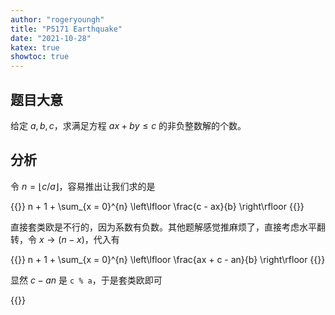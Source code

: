 ```yaml
---
author: "rogeryoungh"
title: "P5171 Earthquake"
date: "2021-10-28"
katex: true
showtoc: true
---
```


## 题目大意

给定 $a,b,c$，求满足方程 $ax + by \leqslant c$ 的非负整数解的个数。

## 分析

令 $n = \lfloor c / a \rfloor$，容易推出让我们求的是


{{<display-math>}}
n + 1 + \sum_{x = 0}^{n} \left\lfloor \frac{c - ax}{b} \right\rfloor
{{</display-math>}}

直接套类欧是不行的，因为系数有负数。其他题解感觉推麻烦了，直接考虑水平翻转，令 $x \to (n -  x)$，代入有

{{<display-math>}}
n + 1 + \sum_{x = 0}^{n} \left\lfloor \frac{ax + c - an}{b} \right\rfloor
{{</display-math>}}

显然 $c - an$ 是 `c % a`，于是套类欧即可

{{<codes url="2021-10/codes/P5171.cpp">}}
